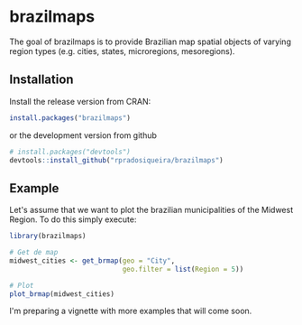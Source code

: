 <!-- README.md is generated from README.Rmd. Please edit that file -->
brazilmaps
==========

The goal of brazilmaps is to provide Brazilian map spatial objects of varying region types (e.g. cities, states, microregions, mesoregions).

Installation
------------

Install the release version from CRAN:

``` r
install.packages("brazilmaps")
```

or the development version from github

``` r
# install.packages("devtools")
devtools::install_github("rpradosiqueira/brazilmaps")
```

Example
-------

Let's assume that we want to plot the brazilian municipalities of the Midwest Region. To do this simply execute:

``` r
library(brazilmaps)

# Get de map
midwest_cities <- get_brmap(geo = "City",
                            geo.filter = list(Region = 5))

# Plot
plot_brmap(midwest_cities)
```

I'm preparing a vignette with more examples that will come soon.
